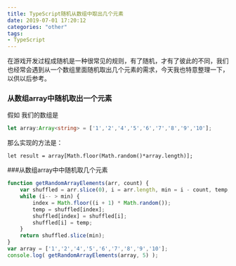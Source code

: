 ```yaml
---
title: TypeScript随机从数组中取出几个元素
date: 2019-07-01 17:20:12
categories: "other"
tags:
- TypeScript
---
```


在游戏开发过程成随机是一种很常见的规则，有了随机，才有了彼此的不同，我们也经常会遇到从一个数组里面随机取出几个元素的需求，今天我也特意整理一下，以供以后参考。

<!-- more -->

### 从数组array中随机取出一个元素

假如 我们的数组是

```typescript
let array:Array<string> = ['1','2','4','5','6','7','8','9','10'];
```

那么实现的方法是：

```
let result = array[Math.floor(Math.random()*array.length)];
```

###从数组array中中随机取几个元素

```typescript
function getRandomArrayElements(arr, count) {
    var shuffled = arr.slice(0), i = arr.length, min = i - count, temp, index;
    while (i-- > min) {
        index = Math.floor((i + 1) * Math.random());
        temp = shuffled[index];
        shuffled[index] = shuffled[i];
        shuffled[i] = temp;
    }
    return shuffled.slice(min);
}
var array = ['1','2','4','5','6','7','8','9','10'];
console.log( getRandomArrayElements(array, 5) );
```

